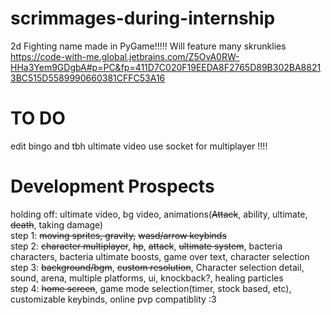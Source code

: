 # scrimmages-during-internship
2d Fighting name made in PyGame!!!!!
Will feature many skrunklies
https://code-with-me.global.jetbrains.com/Z5OvA0RW-HHa3Yem9GDgbA#p=PC&fp=411D7C020F19EEDA8F2765D89B302BA88213BC515D5589990660381CFFC53A16
# TO DO
edit bingo and tbh ultimate video 
use socket for multiplayer !!!!  




# Development Prospects
holding off: ultimate video, bg video, animations(~~Attack~~, ability, ultimate, ~~death~~, taking damage)  
step 1: ~~moving sprites, gravity,~~ ~~wasd/arrow keybinds~~  
step 2: ~~character multiplayer~~, ~~hp~~, ~~attack~~, ~~ultimate system~~, bacteria characters, bacteria ultimate boosts,  game over text, character selection  
step 3: ~~background/bgm~~, ~~custom resolution~~, Character selection detail, sound, arena, multiple platforms, ui, knockback?, healing particles  
step 4: ~~home screen~~, game mode selection(timer, stock based, etc), customizable keybinds, online pvp compatiblity :3
